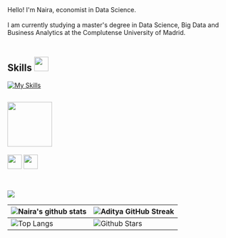 
<div size='20px'> Hello!
  I'm Naira, economist in Data Science.
</div>
<br>
I am currently studying a master's degree in Data Science, Big Data and Business Analytics at the Complutense University of Madrid. 

  
 <br>
<br>

<h2> Skills <img src = "https://media2.giphy.com/media/QssGEmpkyEOhBCb7e1/giphy.gif?cid=ecf05e47a0n3gi1bfqntqmob8g9aid1oyj2wr3ds3mg700bl&rid=giphy.gif" width = 32px> </h2>

[![My Skills](https://skillicons.dev/icons?i=python,anaconda,mongodb,mysql,rstudio)](https://skillicons.dev)



<h2>  <img src='https://raw.githubusercontent.com/ShahriarShafin/ShahriarShafin/main/Assets/handshake.gif' width="100px"> </h2>
<a href = 'https://www.linkedin.com/in/naira-carruccio-villada-229a5a1b8/'> <img width = '32px' align= 'center' src="https://raw.githubusercontent.com/rahulbanerjee26/githubAboutMeGenerator/main/icons/linked-in-alt.svg"/></a> 
<a href = 'https://www.github.com/carru8'> <img width = '32px' align= 'center' src="https://raw.githubusercontent.com/rahulbanerjee26/githubAboutMeGenerator/main/icons/github.svg"/></a>
  
<br>
<br>
  <br>
  
[![](https://activity-graph.herokuapp.com/graph?username=carru8&theme=tokyonight)](https://git.io/praveenscience)

| ![Naira's github stats](https://github-readme-stats.vercel.app/api?username=carru8&show_icons=true&theme=tokyonight) | ![Aditya GitHub Streak](https://github-readme-streak-stats.herokuapp.com/?user=carru8&theme=tokyonight) |
| --- | --- |
| ![Top Langs](https://github-readme-stats.vercel.app/api/top-langs/?username=carru8&theme=tokyonight) | ![Github Stars](https://github-readme-stats.vercel.app/api?username=carru8&show_icons=true&locale=en&count_private=true&hide_rank=true&custom_title=My%20GitHub%20Stats&disable_animations=true&theme=tokyonight) |

